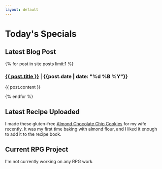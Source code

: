 ```yaml
---
layout: default
---
```


# Today's Specials

## Latest Blog Post

{% for post in site.posts limit:1 %}

<h3><a href="{{ post.url }}">{{ post.title }}</a> | {{post.date | date: "%d %B %Y"}}</h3>

<article> {{ post.content }} </article>

{% endfor %}

## Latest Recipe Uploaded

I made these gluten-free [Almond Chocolate Chip Cookies](recipes/Gluten-Free-Almond-Chocolate-Chip-Cookies) for my wife recently. It was my first time baking with almond flour, and I liked it enough to add it to the recipe book.

## Current RPG Project
I'm not currently working on any RPG work.
